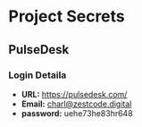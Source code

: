 # Project Secrets

## PulseDesk

### Login Detaila

- **URL:** https://pulsedesk.com/
- **Email:** charl@zestcode.digital
- **password:** uehe73he83hr648

